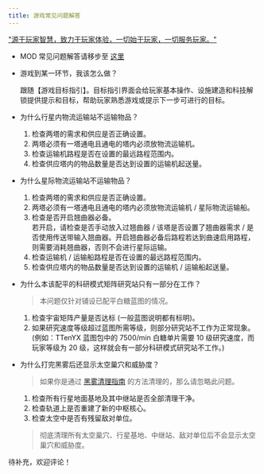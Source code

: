```yaml
---
title: 游戏常见问题解答
---
```

["源于玩家智慧，致力于玩家体验，一切始于玩家，一切服务玩家。"](#)

- MOD 常见问题解答请移步至 [这里](/mod/#常见问题)

- 游戏到某一环节，我该怎么做？

    跟随【游戏目标指引】。目标指引界面会给玩家基本操作、设施建造和科技解锁提供提示和目标，帮助玩家熟悉游戏或提示下一步可进行的目标。

- 为什么行星内物流运输站不运输物品？  
    1. 检查两塔的需求和供应是否正确设置。  
    2. 两塔必须有一塔通电且通电的塔内必须放物流运输机。
    3. 检查运输机路程是否在设置的最远路程范围内。
    4. 检查供应塔内的物品数量是否达到设置的运输机起送量。

- 为什么星际物流运输站不运输物品？  
    1. 检查两塔的需求和供应是否正确设置。  
    2. 两塔必须有一塔通电且通电的塔内必须放物流运输机 / 星际物流运输船。  
    3. 检查是否开启翘曲器必备。  
        若开启，请检查是否手动放入过翘曲器 / 该塔是否设置了翘曲器需求 / 是否使用传送带输入翘曲器。开启翘曲器必备后路程若达到曲速启用路程，则需要消耗翘曲器，否则不会进行星际运输。 
    4. 检查运输机 / 运输船路程是否在设置的最远路程范围内。
    5. 检查供应塔内的物品数量是否达到设置的运输机 / 运输船起送量。

- 为什么本该配平的科研模式矩阵研究站只有一部分在工作？
    > 本问题仅针对铺设已配平白糖蓝图的情况。
    1. 检查宇宙矩阵产量是否达标 (一般蓝图说明都有标明)。
    2. 如果研究速度等级超过蓝图所需等级，则部分研究站不工作为正常现象。
       (例如：TTenYX 蓝图包中的 7500/min 白糖单片需要 10 级研究速度，而玩家等级为 20 级，这样就会有一部分科研模式研究站不工作。)

- 为什么打完黑雾后还显示太空巢穴和威胁度？
    > 如果你是通过 [黑雾清理指南](/knowledge-base/darkfog#黑雾清理指南) 的方法清理的，那么请忽略此问题。
    1. 检查所有行星地面基地及其中继站是否全部清理干净。
    2. 检查轨道上是否重建了新的中枢核心。
    3. 检查太空中是否有残留敌对单位。
    > 彻底清理所有太空巢穴、行星基地、中继站、敌对单位后不会显示太空巢穴和威胁度。

待补充，欢迎评论！